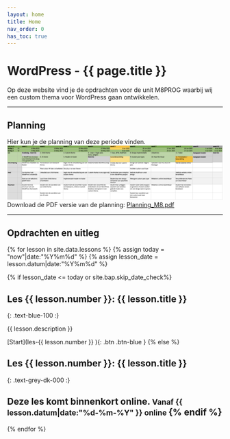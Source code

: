 ```yaml
---
layout: home
title: Home
nav_order: 0
has_toc: true
---
```


# WordPress - {{ page.title }}

Op deze website vind je de opdrachten voor de unit M8PROG waarbij wij een custom thema voor WordPress gaan ontwikkelen.

---

## Planning
Hier kun je de planning van deze periode vinden.
![Planning_M8.png](Planning_M8.png)
Download de PDF versie van de planning:
[Planning_M8.pdf](Planning_M8.pdf)  

---

## Opdrachten en uitleg

{% for lesson in site.data.lessons %}
{% assign today = "now"|date:"%Y%m%d" %}
{% assign lesson_date = lesson.datum|date:"%Y%m%d" %}

{% if lesson_date <= today or site.bap.skip_date_check%}
## Les {{ lesson.number }}:  {{ lesson.title }}
{: .text-blue-100 :}

{{ lesson.description }}

[Start](les-{{ lesson.number }} ){: .btn .btn-blue }
{% else %}
## Les {{ lesson.number }}:  {{ lesson.title }}
{: .text-grey-dk-000 :}

Deze les komt binnenkort online. 
<small>Vanaf {{ lesson.datum|date:"%d-%m-%Y" }} online </small>
{% endif %}
---

{% endfor %}
